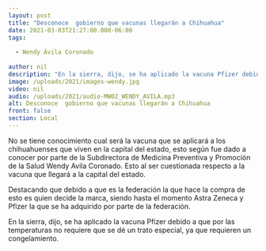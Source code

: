 ```yaml
---
layout: post
title: "Desconoce  gobierno que vacunas llegarán a Chihuahua"
date: 2021-03-03T21:27:00.000-06:00
tags:
  
  - Wendy Ávila Coronado
  
author: nil
description: "En la sierra, dijo, se ha aplicado la vacuna Pfizer debido a que por las temperaturas no requiere que se dé un trato especial."
image: /uploads/2021/images-wendy.jpg
video: nil
audio: /uploads/2021/audio-MW02_WENDY_AVILA.mp3
alt: Desconoce  gobierno que vacunas llegarán a Chihuahua
front: false
section: Local
---
```


No se tiene conocimiento cual será la vacuna que se aplicará a los chihuahuenses que viven en la capital del estado, esto según fue dado a conocer por parte de la Subdirectora de Medicina Preventiva y Promoción de la Salud Wendy Avila Coronado. Esto al ser cuestionada respecto a la vacuna que llegará a la capital del estado.

Destacando que debido a que es la federación la que hace la compra de esto es quien decide la marca, siendo hasta el momento Astra Zeneca y Pfizer la que se ha adquirido por parte de la federación.

En la sierra, dijo, se ha aplicado la vacuna Pfizer debido a que por las temperaturas no requiere que se dé un trato especial, ya que requieren un congelamiento.
